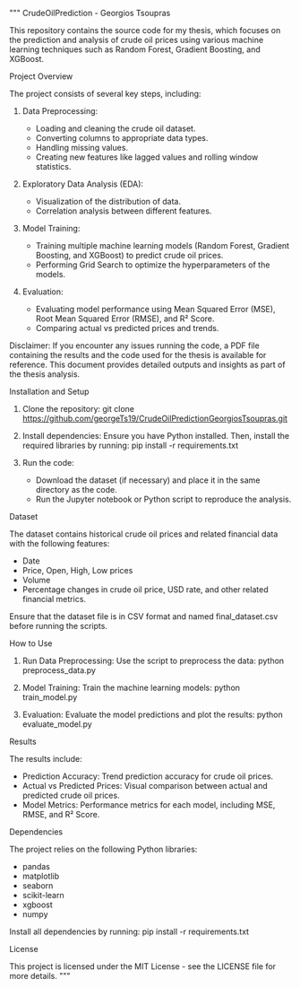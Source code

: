 """
CrudeOilPrediction - Georgios Tsoupras

This repository contains the source code for my thesis, which focuses on the prediction and analysis of crude oil prices using various machine learning techniques such as Random Forest, Gradient Boosting, and XGBoost.

Project Overview

The project consists of several key steps, including:

1. Data Preprocessing: 
    - Loading and cleaning the crude oil dataset.
    - Converting columns to appropriate data types.
    - Handling missing values.
    - Creating new features like lagged values and rolling window statistics.

2. Exploratory Data Analysis (EDA):
    - Visualization of the distribution of data.
    - Correlation analysis between different features.

3. Model Training:
    - Training multiple machine learning models (Random Forest, Gradient Boosting, and XGBoost) to predict crude oil prices.
    - Performing Grid Search to optimize the hyperparameters of the models.

4. Evaluation:
    - Evaluating model performance using Mean Squared Error (MSE), Root Mean Squared Error (RMSE), and R² Score.
    - Comparing actual vs predicted prices and trends.

Disclaimer:
If you encounter any issues running the code, a PDF file containing the results and the code used for the thesis is available for reference. This document provides detailed outputs and insights as part of the thesis analysis.

Installation and Setup

1. Clone the repository:
    git clone https://github.com/georgeTs19/CrudeOilPredictionGeorgiosTsoupras.git

2. Install dependencies:
    Ensure you have Python installed. Then, install the required libraries by running:
    pip install -r requirements.txt

3. Run the code:
    - Download the dataset (if necessary) and place it in the same directory as the code.
    - Run the Jupyter notebook or Python script to reproduce the analysis.

Dataset

The dataset contains historical crude oil prices and related financial data with the following features:
- Date
- Price, Open, High, Low prices
- Volume
- Percentage changes in crude oil price, USD rate, and other related financial metrics.

Ensure that the dataset file is in CSV format and named final_dataset.csv before running the scripts.

How to Use

1. Run Data Preprocessing:
   Use the script to preprocess the data:
   python preprocess_data.py

2. Model Training:
   Train the machine learning models:
   python train_model.py

3. Evaluation:
   Evaluate the model predictions and plot the results:
   python evaluate_model.py

Results

The results include:
- Prediction Accuracy: Trend prediction accuracy for crude oil prices.
- Actual vs Predicted Prices: Visual comparison between actual and predicted crude oil prices.
- Model Metrics: Performance metrics for each model, including MSE, RMSE, and R² Score.

Dependencies

The project relies on the following Python libraries:
- pandas
- matplotlib
- seaborn
- scikit-learn
- xgboost
- numpy

Install all dependencies by running:
pip install -r requirements.txt

License

This project is licensed under the MIT License - see the LICENSE file for more details.
"""
